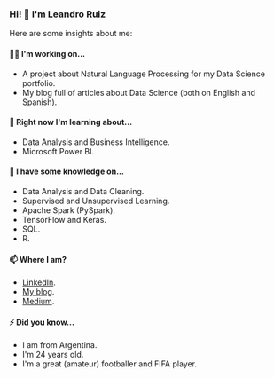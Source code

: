 ### Hi! 👋 I'm Leandro Ruiz

<!--
**ruizleandro/ruizleandro** is a ✨ _special_ ✨ repository because its `README.md` (this file) appears on your GitHub profile.

Here are some ideas to get you started:

- 🔭 I’m currently working on ...
- 🌱 I’m currently learning ...
- 👯 I’m looking to collaborate on ...
- 🤔 I’m looking for help with ...
- 💬 Ask me about ...
- 📫 How to reach me: ...
- 😄 Pronouns: ...
- ⚡ Fun fact: ...
-->

Here are some insights about me:

#### 👨‍💻 I'm working on...

* A project about Natural Language Processing for my Data Science portfolio.
* My blog full of articles about Data Science (both on English and Spanish).

#### 🌱 Right now I'm learning about...

* Data Analysis and Business Intelligence.
* Microsoft Power BI.

#### 🔭 I have some knowledge on...

* Data Analysis and Data Cleaning.
* Supervised and Unsupervised Learning.
* Apache Spark (PySpark).
* TensorFlow and Keras.
* SQL.
* R.

#### 📫 Where I am?

* [LinkedIn](https://www.linkedin.com/in/ruiz-leandro/).
* [My blog](https://dev.to/ruizleandro).
* [Medium](https://medium.com/@ruizleandro).

#### ⚡ Did you know...

* I am from Argentina.
* I'm 24 years old.
* I'm a great (amateur) footballer and FIFA player.
